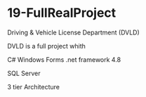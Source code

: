 # 19-FullRealProject
Driving &amp; Vehicle License Department (DVLD)

DVLD is a full project whith 

C# Windows Forms .net framework 4.8

SQL Server

3 tier Architecture
